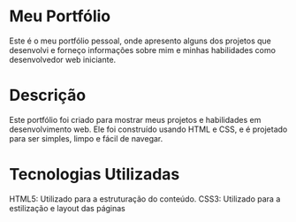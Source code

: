 # Meu Portfólio
Este é o meu portfólio pessoal, onde apresento alguns dos projetos que desenvolvi e forneço informações sobre mim e minhas habilidades como desenvolvedor web iniciante.

# Descrição
Este portfólio foi criado para mostrar meus projetos e habilidades em desenvolvimento web. Ele foi construído usando HTML e CSS, e é projetado para ser simples, limpo e fácil de navegar.

# Tecnologias Utilizadas
HTML5: Utilizado para a estruturação do conteúdo.
CSS3: Utilizado para a estilização e layout das páginas